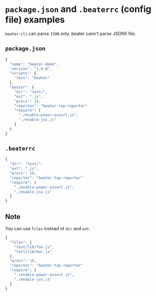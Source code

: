 # `package.json` and `.beaterrc` (config file) examples

`beater-cli` can parse `JSON` only. beater cann't parse JSON5 file.

## `package.json`

```js
{
  "name": "beater-demo",
  "version": "1.0.0",
  "scripts": {
    "test": "beater"
  },
  "beater": {
    "dir": "test/",
    "ext": ".js",
    "procs": 10,
    "reporter": "beater-tap-reporter"
    "require": [
      "./enable-power-assert.js",
      "./enable-jsx.js"
    ]
  }
}
```

## `.beaterrc`

```js
{
  "dir": "test/",
  "ext": ".js",
  "procs": 10,
  "reporter": "beater-tap-reporter"
  "require": [
    "./enable-power-assert.js",
    "./enable-jsx.js"
  ]
}
```

## Note

You can use `files` instead of `dir` and `ext`.

```js
{
  "files": [
    "test/lib/foo.js",
    "test/lib/bar.js"
  ],
  "procs": 10,
  "reporter": "beater-tap-reporter"
  "require": [
    "./enable-power-assert.js",
    "./enable-jsx.js"
  ]
}
```
